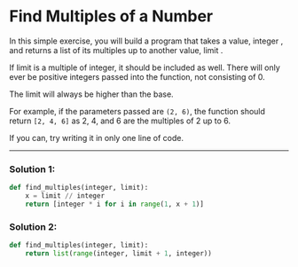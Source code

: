 # Find Multiples of a Number

In this simple exercise, you will build a program that takes a value, integer , and returns a list of its multiples up to another value, limit .

If limit is a multiple of integer, it should be included as well. There will only ever be positive integers passed into the function, not consisting of 0.

The limit will always be higher than the base.

For example, if the parameters passed are `(2, 6)`, the function should return `[2, 4, 6]` as 2, 4, and 6 are the multiples of 2 up to 6.

If you can, try writing it in only one line of code.

---

### Solution 1:

```python
def find_multiples(integer, limit):
    x = limit // integer
    return [integer * i for i in range(1, x + 1)]
```

### Solution 2:

```python
def find_multiples(integer, limit):
    return list(range(integer, limit + 1, integer))
```
